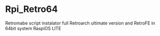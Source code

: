 # Rpi_Retro64
Retromabe script instalator full Retroarch ultimate version and RetroFE in 64bit  system RaspiOS LITE
